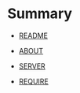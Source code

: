 # Summary

* [README](README.md)

* [ABOUT](doc/ABOUT.md)

* [SERVER](doc/SERVER.md)

* [REQUIRE](doc/REQUIRE.md)
